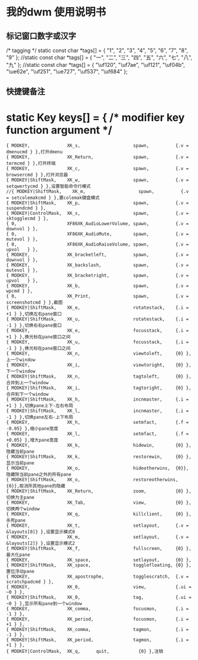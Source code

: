 # 我的dwm 使用说明书

## 标记窗口数字或汉字
/* tagging */
static const char *tags[] = { "1", "2", "3", "4", "5", "6", "7", "8", "9" };
//static const char *tags[] = { "一", "二", "三", "四", "五", "六", "七", "八", "九" };
//static const char *tags[] = { "\uf120", "\uf7ae", "\uf121", "\uf04b", "\ue62e", "\uf251", "\ue727", "\uf537", "\uf684" };

## 快捷键备注
static Key keys[] = {
	/* modifier            key                      function        argument */
=====================================================================================

	{ MODKEY,              XK_s,                    spawn,          {.v = dmenucmd } },打开dmenu
	{ MODKEY,              XK_Return,               spawn,          {.v = termcmd } },打开终端
	{ MODKEY,              XK_c,                    spawn,          {.v = browsercmd } },打开浏览器
	{ MODKEY|ShiftMask,    XK_w,                    spawn,          {.v = setqwertycmd } },设置智能命令行模式
	//{ MODKEY|ShiftMask,    XK_m,                    spawn,          {.v = setcolemakcmd } },置colemak键盘模式
	{ MODKEY|ShiftMask,    XK_p,                    spawn,          {.v = suspendcmd } },
	{ MODKEY|ControlMask,  XK_s,                    spawn,          {.v = sktogglecmd } },
	{ 0,                   XF86XK_AudioLowerVolume, spawn,          {.v = downvol } },
	{ 0,                   XF86XK_AudioMute,        spawn,          {.v = mutevol } },
	{ 0,                   XF86XK_AudioRaiseVolume, spawn,          {.v = upvol   } },
	{ MODKEY,              XK_bracketleft,          spawn,          {.v = downvol } },
	{ MODKEY,              XK_backslash,            spawn,          {.v = mutevol } },
	{ MODKEY,              XK_bracketright,         spawn,          {.v = upvol   } },
	{ MODKEY,              XK_b,                    spawn,          {.v = wpcmd } },
	{ 0,                   XK_Print,                spawn,          {.v = screenshotcmd } },截图
	{ MODKEY|ShiftMask,    XK_e,                    rotatestack,    {.i = +1 } },切换左右pane窗口
	{ MODKEY|ShiftMask,    XK_u,                    rotatestack,    {.i = -1 } },切换右右pane窗口
	{ MODKEY,              XK_e,                    focusstack,     {.i = +1 } },换光标在pane窗口之间
	{ MODKEY,              XK_u,                    focusstack,     {.i = -1 } },换光标在pane窗口之间
	{ MODKEY,              XK_n,                    viewtoleft,     {0} },上一个window
	{ MODKEY,              XK_i,                    viewtoright,    {0} },下一个window
	{ MODKEY|ShiftMask,    XK_n,                    tagtoleft,      {0} },合并到上一个window
	{ MODKEY|ShiftMask,    XK_i,                    tagtoright,     {0} },合并到下一个window
	{ MODKEY|ShiftMask,    XK_h,                    incnmaster,     {.i = +1 } },切换pane上下-左右布局
	{ MODKEY|ShiftMask,    XK_l,                    incnmaster,     {.i = -1 } },切换pane左右-上下布局
	{ MODKEY,              XK_h,                    setmfact,       {.f = -0.05} },缩小pane宽度
	{ MODKEY,              XK_l,                    setmfact,       {.f = +0.05} },增大pane宽度
	{ MODKEY,              XK_k,                    hidewin,        {0} },隐藏当前pane
	{ MODKEY|ShiftMask,    XK_k,                    restorewin,     {0} },显示当前pane
	{ MODKEY,              XK_o,                    hideotherwins,  {0}},隐藏除当前pane之外的所有pane
	{ MODKEY|ShiftMask,    XK_o,                    restoreotherwins, {0}},取消所其他pane的隐藏
	{ MODKEY|ShiftMask,    XK_Return,               zoom,           {0} },切换为主pane
	{ MODKEY,              XK_Tab,                  view,           {0} },切换两个window
	{ MODKEY,              XK_q,                    killclient,     {0} },杀死pane
	{ MODKEY,              XK_t,                    setlayout,      {.v = &layouts[0]} },设置显示模式0
	{ MODKEY,              XK_m,                    setlayout,      {.v = &layouts[2]} },设置显示模式2
	{ MODKEY|ShiftMask,    XK_f,                    fullscreen,     {0} },最大化pane
	{ MODKEY,              XK_space,                setlayout,      {0} },
	{ MODKEY|ShiftMask,    XK_space,                togglefloating, {0} },置位浮动pane
	{ MODKEY,              XK_apostrophe,           togglescratch,  {.v = scratchpadcmd } },
	{ MODKEY,              XK_0,                    view,           {.ui = ~0 } },
	{ MODKEY|ShiftMask,    XK_0,                    tag,            {.ui = ~0 } },显示所有pane到一个window
	{ MODKEY,              XK_comma,                focusmon,       {.i = -1 } },
	{ MODKEY,              XK_period,               focusmon,       {.i = +1 } },
	{ MODKEY|ShiftMask,    XK_comma,                tagmon,         {.i = -1 } },
	{ MODKEY|ShiftMask,    XK_period,               tagmon,         {.i = +1 } },
	{ MODKEY|ControlMask,  XK_q,      quit,           {0} },注销

